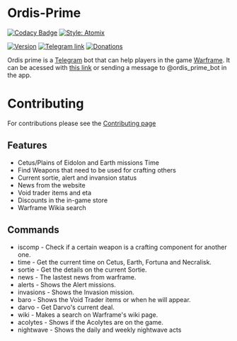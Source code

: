 # Ordis-Prime
[![Codacy Badge](https://img.shields.io/badge/Code_quality-A-green.svg?style=for-the-badge)](https://app.codacy.com/app/MaxTgr/Ordis-Prime?utm_source=github.com&utm_medium=referral&utm_content=MaxTgr/Ordis-Prime&utm_campaign=Badge_Grade_Dashboard)
[![Style: Atomix](https://img.shields.io/badge/Code_style-Atomix-FF5A5F.svg?style=for-the-badge)](https://github.com/atomixinteractions/eslint-config)

[![Version](https://img.shields.io/badge/Version-3.2.1-03A9F4.svg?style=for-the-badge)](./ordis.js)
[![Telegram link](https://img.shields.io/badge/Telegram-bot%20link-blue.svg?style=for-the-badge)](https://t.me/ordis_prime_bot)
[![Donations](https://img.shields.io/badge/Keep%20me%20alive-Donations-green.svg?style=for-the-badge)](https://www.paypal.com/cgi-bin/webscr?cmd=_donations&business=5WX7AGGS5NV7J&lc=BR&currency_code=USD&bn=PP%2dDonationsBF%3abtn_donate_SM%2egif%3aNonHosted)

Ordis prime is a [Telegram](https://telegram.org/) bot that can help players in the game [Warframe](https://www.warframe.com/).
It can be acessed with [this link](https://t.me/ordis_prime_bot) or sending a message to @ordis_prime_bot in the app.

# Contributing
For contributions please see the [Contributing page](./CONTRIBUTING.md)

## Features
- Cetus/Plains of Eidolon and Earth missions Time
- Find Weapons that need to be used for crafting others
- Current sortie, alert and invansion status
- News from the website
- Void trader items and eta
- Discounts in the in-game store
- Warframe Wikia search

## Commands
- iscomp - Check if a certain weapon is a crafting component for another one.
- time - Get the current time on Cetus, Earth, Fortuna and Necralisk.
- sortie - Get the details on the current Sortie.
- news - The lastest news from warframe.
- alerts - Shows the Alert missions.
- invasions - Shows the Invasion mission.
- baro - Shows the Void Trader items or when he will appear.
- darvo - Get Darvo's current deal.
- wiki - Makes a search on Warframe's wiki page.
- acolytes - Shows if the Acolytes are on the game.
- nightwave - Shows the daily and weekly nightwave acts

